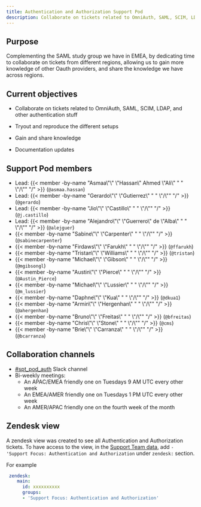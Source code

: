 ```yaml
---
title: Authentication and Authorization Support Pod
description: Collaborate on tickets related to OmniAuth, SAML, SCIM, LDAP, and other authentication stuff
---
```


## Purpose

Complementing the SAML study group we have in EMEA, by dedicating time to collaborate on tickets from different regions, allowing us to gain more knowledge of other Oauth providers, and share the knowledge we have across regions.

## Current objectives

- Collaborate on tickets related to OmniAuth, SAML, SCIM, LDAP, and other authentication stuff

- Tryout and reproduce the different setups

- Gain and share knowledge

- Documentation updates

## Support Pod members

- Lead: {{< member -by-name "Asmaa\\\"\\\" \\\"Hassan\\\" Ahmed \\\"Ali\\\" " " \\\"/\\\"" "/" >}} (`@asmaa.hassan`)
- Lead: {{< member -by-name "Gerardo\\\"\\\" \\\"Gutierrez\\\" " " \\\"/\\\"" "/" >}} (`@gerardo`)
- Lead: {{< member -by-name "Jio\\\"\\\" \\\"Castillo\\\" " " \\\"/\\\"" "/" >}} (`@j.castillo`)
- Lead: {{< member -by-name "Alejandro\\\"\\\" \\\"Guerrero\\\" de \\\"Alba\\\" " " \\\"/\\\"" "/" >}} (`@alejguer`)
- {{< member -by-name "Sabine\\\"\\\" \\\"Carpenter\\\" " " \\\"/\\\"" "/" >}} (`@sabinecarpenter`)
- {{< member -by-name "Firdaws\\\"\\\" \\\"Farukh\\\" " " \\\"/\\\"" "/" >}} (`@ffarukh`)
- {{< member -by-name "Tristan\\\"\\\" \\\"Williams\\\" " " \\\"/\\\"" "/" >}} (`@tristan`)
- {{< member -by-name "Michael\\\"\\\" \\\"Gibson\\\" " " \\\"/\\\"" "/" >}} (`@mgibsongl`)
- {{< member -by-name "Austin\\\"\\\" \\\"Pierce\\\" " " \\\"/\\\"" "/" >}} (`@Austin_Pierce`)
- {{< member -by-name "Michael\\\"\\\" \\\"Lussier\\\" " " \\\"/\\\"" "/" >}} (`@m_lussier`)
- {{< member -by-name "Daphne\\\"\\\" \\\"Kua\\\" " " \\\"/\\\"" "/" >}} (`@dkua1`)
- {{< member -by-name "Armin\\\"\\\" \\\"Hergenhan\\\" " " \\\"/\\\"" "/" >}} (`@ahergenhan`)
- {{< member -by-name "Bruno\\\"\\\" \\\"Freitas\\\" " " \\\"/\\\"" "/" >}} (`@bfreitas`)
- {{< member -by-name "Chris\\\"\\\" \\\"Stone\\\" " " \\\"/\\\"" "/" >}} (`@cms`)
- {{< member -by-name "Brie\\\"\\\" \\\"Carranza\\\" " " \\\"/\\\"" "/" >}} (`@bcarranza`)

## Collaboration channels

- [#spt_pod_auth](https://gitlab.slack.com/archives/C01NGKZQ2F2) Slack channel
- Bi-weekly meetings:
  - An APAC/EMEA friendly one on Tuesdays 9 AM UTC every other week
  - An EMEA/AMER friendly one on Tuesdays 1 PM UTC every other week
  - An AMER/APAC friendly one on the fourth week of the month

## Zendesk view

A zendesk view was created to see all Authentication and Authorization tickets. To have access to the view, in the [Support Team data](https://gitlab.com/gitlab-support-readiness/support-team/-/tree/master/data/agents?ref_type=heads), add `- 'Support Focus: Authentication and Authorization` under `zendesk:` section.

For example

```yaml
 zendesk:
    main:
      id: xxxxxxxxxx
      groups:
      - 'Support Focus: Authentication and Authorization'
```
